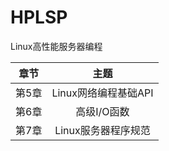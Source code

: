 # HPLSP


Linux高性能服务器编程

|   章节    |   主题    |
|:--------:|:---------:|
|   第5章   |   Linux网络编程基础API  |
|   第6章   |   高级I/O函数 |
|   第7章   |   Linux服务器程序规范 |
